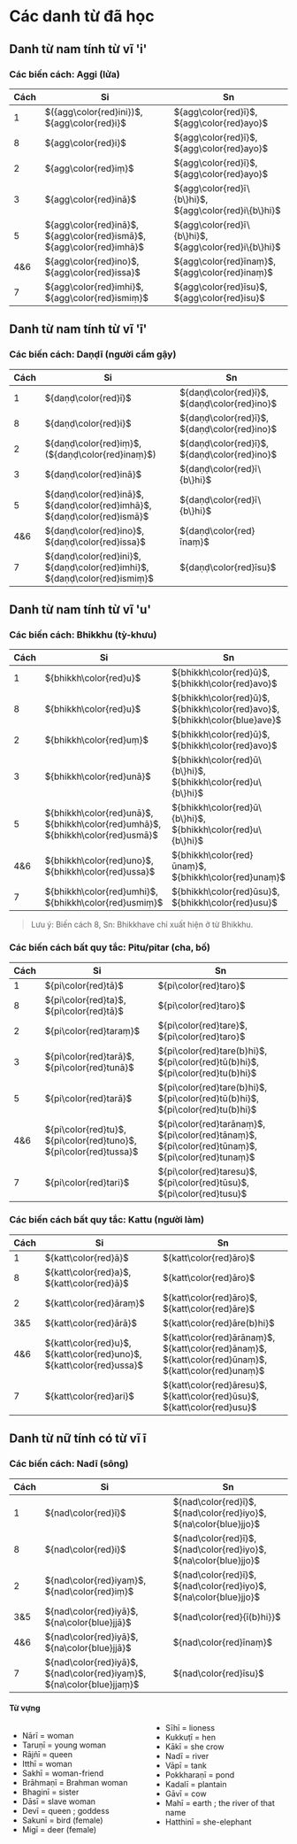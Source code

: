 # Các danh từ đã học

## Danh từ nam tính từ vĩ 'i'

### Các biến cách: Aggi (lửa)

| Cách | Si                                                                    | Sn                                                     |
| ---- | --------------------------------------------------------------------- | ------------------------------------------------------ |
| 1    | $({agg\color{red}ini})$, ${agg\color{red}i}$                          | ${agg\color{red}ī}$, ${agg\color{red}ayo}$             |
| 8    | ${agg\color{red}i}$                                                   | ${agg\color{red}ī}$, ${agg\color{red}ayo}$             |
| 2    | ${agg\color{red}iṃ}$                                                  | ${agg\color{red}ī}$, ${agg\color{red}ayo}$             |
| 3    | ${agg\color{red}inā}$                                                 | ${agg\color{red}ī\{b\}hi}$, ${agg\color{red}i\{b\}hi}$ |
| 5    | ${agg\color{red}inā}$, ${agg\color{red}ismā}$, ${agg\color{red}imhā}$ | ${agg\color{red}ī\{b\}hi}$, ${agg\color{red}i\{b\}hi}$ |
| 4&6  | ${agg\color{red}ino}$, ${agg\color{red}issa}$                         | ${agg\color{red}īnaṃ}$, ${agg\color{red}inaṃ}$         |
| 7    | ${agg\color{red}imhi}$, ${agg\color{red}ismiṃ}$                       | ${agg\color{red}īsu}$, ${agg\color{red}isu}$           |

## Danh từ nam tính từ vĩ 'ī'

### Các biến cách: Daṇḍī (người cầm gậy)

| Cách | Si                                                                        | Sn                                           |
| ---- | ------------------------------------------------------------------------- | -------------------------------------------- |
| 1    | ${daṇḍ\color{red}ī}$                                                      | ${daṇḍ\color{red}ī}$, ${daṇḍ\color{red}ino}$ |
| 8    | ${daṇḍ\color{red}i}$                                                      | ${daṇḍ\color{red}ī}$, ${daṇḍ\color{red}ino}$ |
| 2    | ${daṇḍ\color{red}iṃ}$, (${daṇḍ\color{red}inaṃ}$)                          | ${daṇḍ\color{red}ī}$, ${daṇḍ\color{red}ino}$ |
| 3    | ${daṇḍ\color{red}inā}$                                                    | ${daṇḍ\color{red}ī\{b\}hi}$                  |
| 5    | ${daṇḍ\color{red}inā}$, ${daṇḍ\color{red}imhā}$, ${daṇḍ\color{red}ismā}$  | ${daṇḍ\color{red}ī\{b\}hi}$                  |
| 4&6  | ${daṇḍ\color{red}ino}$, ${daṇḍ\color{red}issa}$                           | ${daṇḍ\color{red}īnaṃ}$                      |
| 7    | ${daṇḍ\color{red}ini}$, ${daṇḍ\color{red}imhi}$, ${daṇḍ\color{red}ismiṃ}$ | ${daṇḍ\color{red}īsu}$                       |

## Danh từ nam tính từ vĩ 'u'

### Các biến cách: Bhikkhu (tỳ-khưu)

| Cách | Si                                                                             | Sn                                                                          |
| ---- | ------------------------------------------------------------------------------ | --------------------------------------------------------------------------- |
| 1    | ${bhikkh\color{red}u}$                                                         | ${bhikkh\color{red}ū}$, ${bhikkh\color{red}avo}$                            |
| 8    | ${bhikkh\color{red}u}$                                                         | ${bhikkh\color{red}ū}$, ${bhikkh\color{red}avo}$, ${bhikkh\color{blue}ave}$ |
| 2    | ${bhikkh\color{red}uṃ}$                                                        | ${bhikkh\color{red}ū}$, ${bhikkh\color{red}avo}$                            |
| 3    | ${bhikkh\color{red}unā}$                                                       | ${bhikkh\color{red}ū\{b\}hi}$, ${bhikkh\color{red}u\{b\}hi}$                |
| 5    | ${bhikkh\color{red}unā}$, ${bhikkh\color{red}umhā}$, ${bhikkh\color{red}usmā}$ | ${bhikkh\color{red}ū\{b\}hi}$, ${bhikkh\color{red}u\{b\}hi}$                |
| 4&6  | ${bhikkh\color{red}uno}$, ${bhikkh\color{red}ussa}$                            | ${bhikkh\color{red}ūnaṃ}$, ${bhikkh\color{red}unaṃ}$                        |
| 7    | ${bhikkh\color{red}umhi}$, ${bhikkh\color{red}usmiṃ}$                          | ${bhikkh\color{red}ūsu}$, ${bhikkh\color{red}usu}$                          |

> Lưu ý: Biến cách 8, Sn: Bhikkhave chỉ xuất hiện ở từ Bhikkhu.

### Các biến cách bất quy tắc: Pitu/pitar (cha, bố)

| Cách | Si                                                                 | Sn                                                                                               |
| ---- | ------------------------------------------------------------------ | ------------------------------------------------------------------------------------------------ |
| 1    | ${pi\color{red}tā}$                                                | ${pi\color{red}taro}$                                                                            |
| 8    | ${pi\color{red}ta}$, ${pi\color{red}tā}$                           | ${pi\color{red}taro}$                                                                            |
| 2    | ${pi\color{red}taraṃ}$                                             | ${pi\color{red}tare}$, ${pi\color{red}taro}$                                                     |
| 3    | ${pi\color{red}tarā}$, ${pi\color{red}tunā}$                       | ${pi\color{red}tare(b)hi}$, ${pi\color{red}tū(b)hi}$, ${pi\color{red}tu(b)hi}$                   |
| 5    | ${pi\color{red}tarā}$                                              | ${pi\color{red}tare(b)hi}$, ${pi\color{red}tū(b)hi}$, ${pi\color{red}tu(b)hi}$                   |
| 4&6  | ${pi\color{red}tu}$, ${pi\color{red}tuno}$, ${pi\color{red}tussa}$ | ${pi\color{red}tarānaṃ}$, ${pi\color{red}tānaṃ}$, ${pi\color{red}tūnaṃ}$, ${pi\color{red}tunaṃ}$ |
| 7    | ${pi\color{red}tari}$                                              | ${pi\color{red}taresu}$, ${pi\color{red}tūsu}$, ${pi\color{red}tusu}$                            |

### Các biến cách bất quy tắc: Kattu (người làm)

| Cách | Si                                                                    | Sn                                                                                                   |
| ---- | --------------------------------------------------------------------- | ---------------------------------------------------------------------------------------------------- |
| 1    | ${katt\color{red}ā}$                                                  | ${katt\color{red}āro}$                                                                               |
| 8    | ${katt\color{red}a}$, ${katt\color{red}ā}$                            | ${katt\color{red}āro}$                                                                               |
| 2    | ${katt\color{red}āraṃ}$                                               | ${katt\color{red}āro}$, ${katt\color{red}āre}$                                                       |
| 3&5  | ${katt\color{red}ārā}$                                                | ${katt\color{red}āre(b)hi}$                                                                          |
| 4&6  | ${katt\color{red}u}$, ${katt\color{red}uno}$, ${katt\color{red}ussa}$ | ${katt\color{red}ārānaṃ}$, ${katt\color{red}ānaṃ}$, ${katt\color{red}ūnaṃ}$, ${katt\color{red}unaṃ}$ |
| 7    | ${katt\color{red}ari}$                                                | ${katt\color{red}āresu}$, ${katt\color{red}ūsu}$, ${katt\color{red}usu}$                             |

## Danh từ nữ tính có từ vĩ ī

### Các biến cách: Nadī (sông)

| Cách | Si                                                                    | Sn                                                                |
| ---- | --------------------------------------------------------------------- | ----------------------------------------------------------------- |
| 1    | ${nad\color{red}ī}$                                                   | ${nad\color{red}ī}$, ${nad\color{red}iyo}$, ${na\color{blue}jjo}$ |
| 8    | ${nad\color{red}i}$                                                   | ${nad\color{red}ī}$, ${nad\color{red}iyo}$, ${na\color{blue}jjo}$ |
| 2    | ${nad\color{red}iyaṃ}$, ${nad\color{red}iṃ}$                          | ${nad\color{red}ī}$, ${nad\color{red}iyo}$, ${na\color{blue}jjo}$ |
| 3&5  | ${nad\color{red}iyā}$, ${na\color{blue}jjā}$                          | ${nad\color{red}{ī(b)hi}}$                                        |
| 4&6  | ${nad\color{red}iyā}$, ${na\color{blue}jjā}$                          | ${nad\color{red}īnaṃ}$                                            |
| 7    | ${nad\color{red}iyā}$, ${nad\color{red}iyaṃ}$, ${na\color{blue}jjaṃ}$ | ${nad\color{red}īsu}$                                             |

#### Từ vựng

<div style="column-count:2;">

- Nārī = woman
- Taruṇī = young woman
- Rājñī = queen
- Itthī = woman
- Sakhī = woman-friend
- Brāhmaṇī = Brahman woman
- Bhaginī = sister
- Dāsī = slave woman
- Devī = queen ; goddess
- Sakunī = bird (female)
- Migī = deer (female)
- Sīhī = lioness
- Kukkuṭī = hen
- Kākī = she crow
- Nadī = river
- Vāpī = tank
- Pokkharaṇī = pond
- Kadalī = plantain
- Gāvī = cow
- Mahī = earth ; the river of that name
- Hatthinī = she-elephant

</div>
